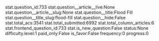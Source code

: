 stat.question_id:733
stat.question__article__live:None
stat.question__article__slug:None
stat.question__title:Flood Fill
stat.question__title_slug:flood-fill
stat.question__hide:False
stat.total_acs:3541
stat.total_submitted:6992
stat.total_column_articles:6
stat.frontend_question_id:733
stat.is_new_question:False
status:None
difficulty.level:1
paid_only:False
is_favor:False
frequency:0
progress:0

